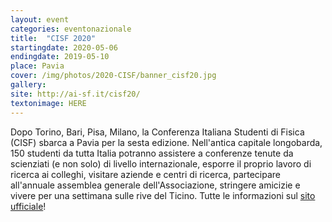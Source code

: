 ```yaml
---
layout: event
categories: eventonazionale
title:  "CISF 2020"
startingdate: 2020-05-06
endingdate: 2019-05-10
place: Pavia
cover: /img/photos/2020-CISF/banner_cisf20.jpg
gallery: 
site: http://ai-sf.it/cisf20/
textonimage: HERE
---
```


Dopo Torino, Bari, Pisa, Milano, la Conferenza Italiana Studenti di Fisica (CISF) sbarca a Pavia per la sesta edizione. Nell'antica capitale longobarda, 150 studenti da tutta Italia potranno assistere a conferenze tenute da scienziati (e non solo) di livello internazionale, esporre il proprio lavoro di ricerca ai colleghi, visitare aziende e centri di ricerca, partecipare all'annuale assemblea generale dell'Associazione, stringere amicizie e vivere per una settimana sulle rive del Ticino. Tutte le informazioni sul [sito ufficiale](http://ai-sf.it/cisf20/)!
